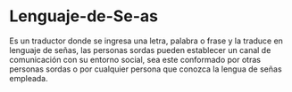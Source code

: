 # Lenguaje-de-Se-as
Es un traductor donde se ingresa una letra, palabra o frase y la traduce en lenguaje de señas, las personas sordas pueden establecer un canal de comunicación con su entorno social, sea este conformado por otras personas sordas o por cualquier persona que conozca la lengua de señas empleada. 
